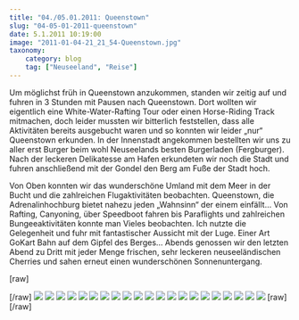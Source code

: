 ```yaml
---
title: "04./05.01.2011: Queenstown"
slug: "04-05-01-2011-queenstown"
date: 5.1.2011 10:19:00
image: "2011-01-04-21_21_54-Queenstown.jpg"
taxonomy:
    category: blog
    tag: ["Neuseeland", "Reise"]
---
```


Um möglichst früh in Queenstown anzukommen, standen wir zeitig auf und fuhren in 3 Stunden mit Pausen nach Queenstown. Dort wollten wir eigentlich eine White-Water-Rafting Tour oder einen Horse-Riding Track mitmachen, doch leider mussten wir bitterlich feststellen, dass alle Aktivitäten bereits ausgebucht waren und so konnten wir leider „nur“ Queenstown erkunden.
In der Innenstadt angekommen bestellten wir uns zu aller erst Burger beim wohl Neuseelands besten Burgerladen (Fergburger). Nach der leckeren Delikatesse am Hafen erkundeten wir noch die Stadt und fuhren anschließend mit der Gondel  den Berg am Fuße der Stadt hoch.

Von Oben konnten wir das wunderschöne Umland mit dem Meer in der Bucht und die zahlreichen Flugaktivitäten beobachten. Queenstown, die Adrenalinhochburg bietet nahezu jeden „Wahnsinn“ der einem einfällt… Von Rafting, Canyoning, über Speedboot fahren bis Paraflights und zahlreichen Bungeeaktivitäten konnte man Vieles  beobachten. Ich nutzte die Gelegenheit und fuhr mit fantastischer Aussicht mit der Luge. Einer Art GoKart Bahn auf dem Gipfel des Berges…  Abends genossen wir den letzten Abend zu Dritt mit jeder Menge frischen, sehr leckeren neuseeländischen Cherries und sahen erneut einen wunderschönen Sonnenuntergang.

[raw]<div class="photoset-grid" data-layout="13122212311">[/raw]
![](2011-01-04-13_25_42-Queenstown.jpg)
![](2011-01-04-13_26_04-Queenstown.jpg)
![](2011-01-04-13_26_51-Queenstown.jpg)
![](2011-01-04-13_52_23-Queenstown.jpg)
![](2011-01-04-13_52_45-Queenstown.jpg)
![](2011-01-04-13_54_48-Queenstown.jpg)
![](2011-01-04-13_55_51-Queenstown.jpg)
![](2011-01-04-13_56_18-Queenstown.jpg)
![](2011-01-04-15_04_37-Queenstown.jpg)
![](2011-01-04-15_09_35-Queenstown.jpg)
![](2011-01-04-16_01_30-Queenstown.jpg)
![](2011-01-04-16_06_54-Queenstown.jpg)
![](2011-01-04-18_44_19-Gibbston.jpg)
![](2011-01-04-18_44_56-Gibbston.jpg)
![](2011-01-04-18_50_02-Gibbston.jpg)
![](2011-01-04-18_54_36-Gibbston.jpg)
![](2011-01-04-19_19_19-Arrowtown.jpg)
![](2011-01-04-19_20_40-Arrowtown.jpg)
![](2011-01-04-19_21_24-Arrowtown.jpg)
![](2011-01-04-21_23_31-Queenstown.jpg)
![](2011-01-04-21_42_24-Queenstown.jpg)
[raw]</div>[/raw]
